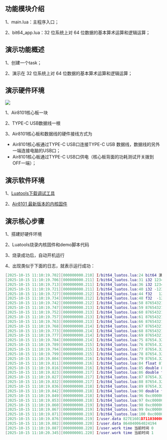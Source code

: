 ## 功能模块介绍

1、main.lua：主程序入口；

2、bit64_app.lua：32 位系统上对 64 位数据的基本算术运算和逻辑运算；

## 演示功能概述

1、创建一个task；

2、演示在 32 位系统上对 64 位数据的基本算术运算和逻辑运算；

## 演示硬件环境

![](https://docs.openluat.com/air8101/luatos/common/hwenv/image/Air8101.png)

1、Air8101核心板一块

2、TYPE-C USB数据线一根

3、Air8101核心板和数据线的硬件接线方式为

- Air8101核心板通过TYPE-C USB口连接TYPE-C USB 数据线，数据线的另外一端连接电脑的USB口；
- Air8101核心板通过TYPE-C USB口供电（核心板背面的功耗测试开关拨到OFF一端）；


## 演示软件环境

1、[Luatools下载调试工具](https://docs.openluat.com/air8101/luatos/common/download/)

2、[Air8101 最新版本的内核固件](https://docs.openluat.com/air8101/luatos/firmware/)


## 演示核心步骤

1、搭建好硬件环境

2、Luatools烧录内核固件和demo脚本代码

3、烧录成功后，自动开机运行

4、出现类似于下面的日志，就表示运行成功：

``` lua
[2025-10-15 11:10:19.702][000000000.210] I/bit64_luatos.lua:24 bit64 演示
[2025-10-15 11:10:19.706][000000000.211] I/bit64_luatos.lua:31 i32 123456 0x1e240
[2025-10-15 11:10:19.713][000000000.211] I/bit64_luatos.lua:36 i32 12345678 0xbc614e
[2025-10-15 11:10:19.721][000000000.211] I/bit64_luatos.lua:40 i32 -12345678 0xff439eb2
[2025-10-15 11:10:19.727][000000000.212] I/bit64_luatos.lua:44 f32   12.3423   12.3423
[2025-10-15 11:10:19.734][000000000.212] I/bit64_luatos.lua:48 f32  -12.3423  -12.3423
[2025-10-15 11:10:19.742][000000000.212] I/bit64_luatos.lua:58 87654321+12345678= 99999999
[2025-10-15 11:10:19.747][000000000.213] I/bit64_luatos.lua:59 87654321-12345678= 75308643
[2025-10-15 11:10:19.752][000000000.213] I/bit64_luatos.lua:60 87654321*12345678= 1082152022374638
[2025-10-15 11:10:19.757][000000000.213] I/bit64_luatos.lua:61 87654321/12345678= 7
[2025-10-15 11:10:19.763][000000000.213] I/bit64_luatos.lua:66 87654321+1234567= 88888888
[2025-10-15 11:10:19.768][000000000.214] I/bit64_luatos.lua:67 87654321-1234567= 86419754
[2025-10-15 11:10:19.773][000000000.214] I/bit64_luatos.lua:68 87654321*1234567= 108215132114007
[2025-10-15 11:10:19.777][000000000.214] I/bit64_luatos.lua:69 87654321/1234567= 71
[2025-10-15 11:10:19.784][000000000.214] I/bit64_luatos.lua:75 87654.326+12345=   99999.3
[2025-10-15 11:10:19.789][000000000.215] I/bit64_luatos.lua:76 87654.326+12345= 99999.328125
[2025-10-15 11:10:19.794][000000000.215] I/bit64_luatos.lua:77 87654.326-12345= 75309.328125
[2025-10-15 11:10:19.799][000000000.215] I/bit64_luatos.lua:78 87654.326*12345= 1.082093e+09
[2025-10-15 11:10:19.804][000000000.216] I/bit64_luatos.lua:79 87654.326/12345= 7.100391
[2025-10-15 11:10:19.811][000000000.216] I/bit64_luatos.lua:84 float 87654.32+12345.67=  100000.0
[2025-10-15 11:10:19.816][000000000.216] I/bit64_luatos.lua:85 double 87654.32+12345.67= 99999.990234
[2025-10-15 11:10:19.823][000000000.217] I/bit64_luatos.lua:86 double to float 87654.32+12345.67=  100000.0
[2025-10-15 11:10:19.827][000000000.217] I/bit64_luatos.lua:87 87654.32-12345.67= 75308.650391
[2025-10-15 11:10:19.832][000000000.217] I/bit64_luatos.lua:88 87654.32*12345.67= 1.082151e+09
[2025-10-15 11:10:19.836][000000000.218] I/bit64_luatos.lua:89 87654.32/12345.67= 7.100005
[2025-10-15 11:10:19.842][000000000.218] I/bit64_luatos.lua:90 double to int64 87654.32/12345.67= 7
[2025-10-15 11:10:19.849][000000000.218] I/bit64_luatos.lua:96 0xc0000000 << 8 = 0xc000000000
[2025-10-15 11:10:19.853][000000000.218] I/bit64_luatos.lua:97 0xc000000000+2= 0xc000000002
[2025-10-15 11:10:19.860][000000000.219] I/bit64_luatos.lua:98 0xc000000000-2= 0xbffffffffe
[2025-10-15 11:10:19.867][000000000.219] I/bit64_luatos.lua:99 0xc000000000*2= 0x18000000000
[2025-10-15 11:10:19.871][000000000.219] I/bit64_luatos.lua:100 0xc000000000/2= 0x6000000000
[2025-10-15 11:10:19.876][000000000.219] I/user.data 827E1601D711030000 18
[2025-10-15 11:10:19.882][000000000.220] I/user.data 864040064024194
[2025-10-15 11:10:19.887][000000000.220] I/user.work time 当前时间 0
[2025-10-15 11:10:20.345][000000001.220] I/user.work time 当前时间 1
```
